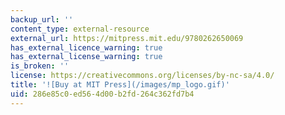 ```yaml
---
backup_url: ''
content_type: external-resource
external_url: https://mitpress.mit.edu/9780262650069
has_external_licence_warning: true
has_external_license_warning: true
is_broken: ''
license: https://creativecommons.org/licenses/by-nc-sa/4.0/
title: '![Buy at MIT Press](/images/mp_logo.gif)'
uid: 286e85c0-ed56-4d00-b2fd-264c362fd7b4
---
```

